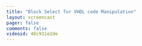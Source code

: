 ```yaml
---
title: "Block Select for VHDL code Manipulation"
layout: screencast 
pager: false
comments: false
videoid: 48c931e2de
---
```

